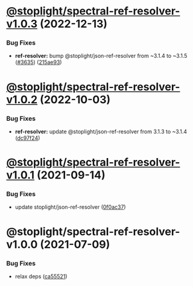 # [@stoplight/spectral-ref-resolver-v1.0.3](https://github.com/stoplightio/spectral/compare/@stoplight/spectral-ref-resolver-v1.0.2...@stoplight/spectral-ref-resolver-v1.0.3) (2022-12-13)


### Bug Fixes

* **ref-resolver:** bump @stoplight/json-ref-resolver from ~3.1.4 to ~3.1.5 ([#3635](https://github.com/stoplightio/spectral/issues/3635)) ([215ae93](https://github.com/stoplightio/spectral/commit/215ae93a3b06d73cc10a07b6c43c718450a2a2fd))

# [@stoplight/spectral-ref-resolver-v1.0.2](https://github.com/stoplightio/spectral/compare/@stoplight/spectral-ref-resolver-v1.0.1...@stoplight/spectral-ref-resolver-v1.0.2) (2022-10-03)


### Bug Fixes

* **ref-resolver:** update @stoplight/json-ref-resolver from 3.1.3 to ~3.1.4 ([dc97f24](https://github.com/stoplightio/spectral/commit/dc97f2414caaaae4c64166122f078c2de9d81ac2))

# [@stoplight/spectral-ref-resolver-v1.0.1](https://github.com/stoplightio/spectral/compare/@stoplight/spectral-ref-resolver-v1.0.0...@stoplight/spectral-ref-resolver-v1.0.1) (2021-09-14)

### Bug Fixes

- update stoplight/json-ref-resolver ([0f0ac37](https://github.com/stoplightio/spectral/commit/0f0ac376f4ad54896c1698d5573af23cb3469f74))

# @stoplight/spectral-ref-resolver-v1.0.0 (2021-07-09)

### Bug Fixes

- relax deps ([ca55521](https://github.com/stoplightio/spectral/commit/ca555210b7c50229c6f8cd0ae9e4e83dedb15083))
